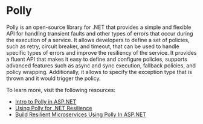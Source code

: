 # Polly

Polly is an open-source library for .NET that provides a simple and flexible API for handling transient faults and other types of errors that occur during the execution of a service. It allows developers to define a set of policies, such as retry, circuit breaker, and timeout, that can be used to handle specific types of errors and improve the resiliency of the service. It provides a fluent API that makes it easy to define and configure policies, supports advanced features such as async and sync execution, fallback policies, and policy wrapping. Additionally, it allows to specify the exception type that is thrown and it would trigger the policy.

To learn more, visit the following resources:

- [Intro to Polly in ASP.NET](https://www.pluralsight.com/blog/software-development/intro-to-polly)
- [Using Polly for .NET Resilience](https://www.telerik.com/blogs/using-polly-for-net-resilience-and-transient-fault-handling-with-net-core)
- [Build Resilient Microservices Using Polly In ASP.NET](https://procodeguide.com/programming/polly-in-aspnet-core/)